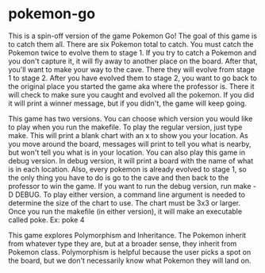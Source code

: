 # pokemon-go
This is a spin-off version of the game Pokemon Go! The goal of this game is to catch them all. There are six Pokemon total to catch. You 
must catch the Pokemon twice to evolve them to stage 1. If you try to catch a Pokemon and you don't capture it, it will fly away to another 
place on the board. After that, you'll want to make your way to the cave. There they will evolve from stage 1 to stage 2. After you have 
evolved them to stage 2, you want to go back to the original place you started the game aka where the professor is. There it will check to 
make sure you caught and evolved all the pokemon. If you did it will print a winner message, but if you didn't, the game will keep going. 

This game has two versions. You can choose which version you would like to play when you run the makefile. To play the regular version, 
just type make. This will print a blank chart with an x to show you your location. As you move around the board, messages will print to 
tell you what is nearby, but won't tell you what is in your location. You can also play this game in debug version. In debug version, it 
will print a board with the name of what is in each location. Also, every pokemon is already evolved to stage 1, so the only thing you have 
to do is go to the cave and then back to the professor to win the game. If you want to run the debug version, run make -D DEBUG. To play 
either version, a command line argument is needed to determine the size of the chart to use. The chart must be 3x3 or larger. Once you run 
the makefile (in either version), it will make an executable called poke. Ex: poke 4

This game explores Polymorphism and Inheritance. The Pokemon inherit from whatever type they are, but at a broader sense, they inherit from 
Pokemon class. Polymorphism is helpful because the user picks a spot on the board, but we don't necessarily know what Pokemon they will
land on. 
